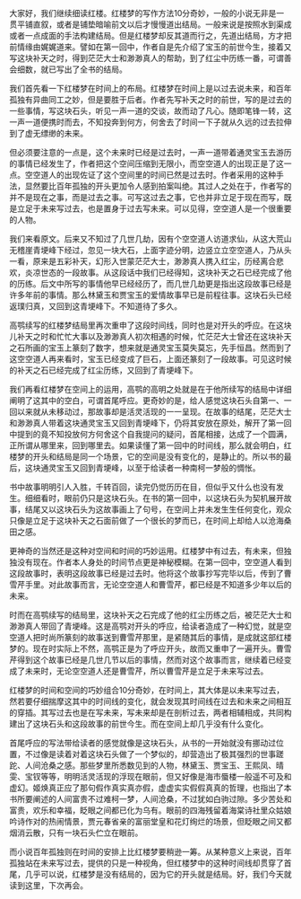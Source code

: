 
大家好，我们继续细读红楼。红楼梦的写作方法10分奇妙，一般的小说无非是一贯平铺直叙，或者是铺垫暗喻前文以后才慢慢道出结局。一般来说是按照水到渠成或者一点成面的手法构建结局。但是红楼梦却反其道而行之，先道出结局，方才把前情缘由娓娓道来。譬如在第一回中，作者自是先介绍了宝玉的前世今生，接着又写这块补天之时，得到茫茫大士和渺渺真人的帮助，到了红尘中历练一番，可谓善会细数，就已写出了全书的结局。

我们首先看一下红楼梦在时间上的布局。红楼梦在时间上是以过去说未来，和百年孤独有异曲同工之妙，但是要胜于后者。作者先写补天之时的前世，写的是过去的一些事情，写这块石头，听见一声一道的交谈，故而动了凡心。随即笔锋一转，这一声一道便携时而去，不知投奔到何方，何舍去了时间一下子就从久远的过去拉伸到了虚无缥缈的未来。

但必须要注意的一点是，这个未来时已经是过去时，一声一道带着通灵宝玉去游历的事情已经发生了，作者把这个空间压缩到无限小，而空空道人的出现正是了这一点。空空道人的出现佐证了这个空间里的时间已然是过去时。作者采用的这种手法，显然要比百年孤独的开头更加令人感到拍案叫绝。其过人之处在于，作者写的并不是现在之事，而是过去之事。可写这过去之事，它也并非立足于现在而写，既是立足于未来写过去，也是置身于过去写未来。可以见得，空空道人是一个很重要的人物。

我们来看原文。后来又不知过了几世几劫，因有个空空道人访道求仙，从这大荒山无稽崖青埂峰下经过，忽见一块大石，上面字迹分明，边竖立立空空道人，乃从头一看，原来是五彩补天，幻形入世蒙茫茫大士，渺渺真人携入红尘，历经离合悲欢，炎凉世态的一段故事。从这段话中我们已经得知，这块补天之石已经完成了他的历练。后文中所写的事情他早已经经历了，而几世几劫更是指出这段故事已经是许多年前的事情。那么林黛玉和贾宝玉的爱情故事早已是前程往事。这块石头已经返璞归真，又回到这青埂峰下。不知道待了多久。

高鹗续写的红楼梦结局里再次重申了这段时间线，同时也是对开头的呼应。在这块儿补天之时和忙忙大事以及渺渺真人初次相遇的时候，忙茫茫大士曾还在这块补天之石所画的宝玉上篆刻了数字，想来就是通灵宝玉莫失莫忘，先手恒昌。然而到了这空空道人再来看时，宝玉已经变成了巨石，上面还篆刻了一段故事。可见这时候的补天之石已经完成了红尘历练，又回到了青埂峰下。

我们再看红楼梦在空间上的运用，高鹗的高明之处就是在于他所续写的结局中详细阐明了这其中的空白，可谓首尾呼应。更奇妙的是，给人感觉这块石头自第一、一回以来就从未移动过，那故事却是活灵活现的一一呈现。在故事的结尾，茫茫大士和渺渺真人带着这块通灵宝玉又回到青埂峰下，仍将其安放在原处，解开了第一回中提到的竟不知投放何方何舍这个自我提问的疑问，首尾相接，达成了一个圆满，正所谓从哪里来，回到哪里去。如果读懂了第一回中的时间线，那么就会明白，红楼梦的开头和结局是同一个场景，它的空间是没有变化的，是静止的。所以书的最后，这块通灵宝玉又回到青埂峰，以至于给读者一种南柯一梦般的惆怅。

书中故事明明引人入胜，千转百回，读完仍觉历历在目，但似乎又什么也没有发生。细细看时，眼前仍只是这块石头。在书的第一回中，以这块石头为契机展开故事，结尾又以这块石头为这故事画上了句号，在空间上并未发生生任何变化，观众只像是立足于这块补天之石面前做了一个很长的梦而已，在时间上却给人以沧海桑田之感。

更神奇的当然还是这种对空间和时间的巧妙运用。红楼梦中有过去，有未来，但独独没有现在。作者本人身处的时间节点更是神秘模糊。在第一回中，空空道人看到这段故事时，表明这段故事已经是过去时。他将这个故事抄写完毕以后，传到了曹雪芹手里。对此故事而言，无论空空道人和曹雪芹，都已经是不知道多少年以后的未来。

时而在高鹗续写的结局里，这块补天之石完成了他的红尘历练之后，被茫茫大士和渺渺真人带回了青埂峰。这是高鹗对开头的呼应，给读者造成了一种幻觉，就是空空道人把时尚所篆刻的故事送到曹雪芹那里，是紧随其后的事情，是成就这部红楼梦的。现在时实际上不然，高鹗正是为了呼应开头，故而又重申了一遍开头。曹雪芹得到这个故事已经是几世几节以后的事情，然而对这个故事而言，继续着已经变成了未来时，无论空空道人还是曹雪芹，所以曹雪芹是立足于未来写过去。

红楼梦的时间和空间的巧妙组合10分奇妙，在时间上，其大体是以未来写过去，然若要仔细揣摩这其中的时间线的变化，就会发现其时间线在过去和未来之间相互的穿插。其写过去也是在写未来，写未来却是在剖析过去，两者相辅相成，共同构建出了这块石头和这段故事的前世今生。而在空间上却几乎没有什么变化。

首尾呼应的写法带给读者的感觉就像是这块石头，从书的一开始就没有挪动过位置，不过像是读着对着这块石头做了一个梦似的，却营造出了极其强烈的世事蹉跎、人间沧桑之感。那些梦里所悉数见到的人物，林黛玉、贾宝玉、王熙凤、晴雯、宝钗等等，明明活灵活现的浮现在眼前，但又好像是海市蜃楼一般遥不可及和虚幻。姬焕真正应了那句假作真实真亦假，虚虚实实假假真真的哲理，也指出了本书所要阐述的人间富贵不过难柯一梦，人间沧桑，不过犹如白驹过隙。多少苦处和富贵，欢乐和幸福，眨眼之间都已化为乌有。眼前的四海残留着海棠诗社里众姑娘吟诗作对的热闹情景，贾元春省亲的富丽堂皇和花灯绚烂的场景，但眨眼之间又都烟消云散，只有一块石头伫立在眼前。

而小说百年孤独则在时间的安排上比红楼梦要稍逊一筹。从某种意义上来说，百年孤独站在未来写过去，提供的只是一种视角，但红楼梦中的这种时间线却贯穿了首尾，几乎可以说，红楼梦是没有结局的，因为它的开头就是结局。好，我们今天就读到这里，下次再会。


